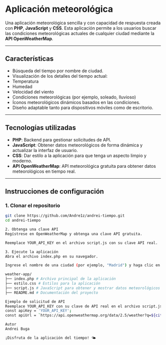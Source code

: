 # Aplicación meteorológica

Una aplicación meteorológica sencilla y con capacidad de respuesta creada con **PHP**, **JavaScript** y **CSS**. Esta aplicación permite a los usuarios buscar las condiciones meteorológicas actuales de cualquier ciudad mediante la **API OpenWeatherMap**.

---

## Características
- Búsqueda del tiempo por nombre de ciudad.
- Visualización de los detalles del tiempo actual:
- Temperatura
- Humedad
- Velocidad del viento
- Condiciones meteorológicas (por ejemplo, soleado, lluvioso)
- Íconos meteorológicos dinámicos basados ​​en las condiciones.
- Diseño adaptable tanto para dispositivos móviles como de escritorio.

---

## Tecnologías utilizadas
- **PHP**: Backend para gestionar solicitudes de API.
- **JavaScript**: Obtener datos meteorológicos de forma dinámica y actualizar la interfaz de usuario.
- **CSS**: Dar estilo a la aplicación para que tenga un aspecto limpio y moderno.
- **API OpenWeatherMap**: API meteorológica gratuita para obtener datos meteorológicos en tiempo real.

---

## Instrucciones de configuración

### 1. Clonar el repositorio
```bash
git clone https://github.com/Andre1z/andrei-tiempo.git
cd andrei-tiempo

2. Obtenga una clave API
Regístrese en OpenWeatherMap y obtenga una clave API gratuita.

Reemplace YOUR_API_KEY en el archivo script.js con su clave API real.

3. Ejecute la aplicación
Abra el archivo index.php en su navegador.

Ingrese el nombre de una ciudad (por ejemplo, "Madrid") y haga clic en "Ver tiempo".

weather-app/
├── index.php # Archivo principal de la aplicación
├── estilo.css # Estilos para la aplicación
├── script.js # JavaScript para obtener y mostrar datos meteorológicos
├── README.md # Documentación del proyecto

Ejemplo de solicitud de API
Reemplace YOUR_API_KEY con su clave de API real en el archivo script.js:
const apiKey = 'YOUR_API_KEY';
const apiUrl = `https://api.openweathermap.org/data/2.5/weather?q=${city}&appid=${apiKey}&units=metric`;

Autor
Andrei Buga

¡Disfruta de la aplicación del tiempo! 🌤️